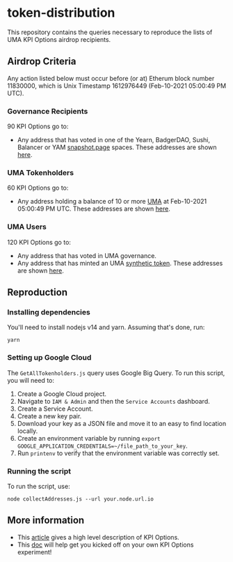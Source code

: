 # token-distribution

This repository contains the queries necessary to reproduce the lists of UMA KPI Options airdrop recipients. 

## Airdrop Criteria

Any action listed below must occur before (or at) Etherum block number 11830000, which is Unix Timestamp 1612976449 (Feb-10-2021 05:00:49 PM UTC).

### Governance Recipients

90 KPI Options go to:
- Any address that has voted in one of the Yearn, BadgerDAO, Sushi, Balancer or YAM [snapshot.page](https://snapshot.page/#/) spaces. These addresses are shown [here](./outputs/governance_recipients.json).

### UMA Tokenholders

60 KPI Options go to:
- Any address holding a balance of 10 or more [UMA](https://etherscan.io/token/0x04Fa0d235C4abf4BcF4787aF4CF447DE572eF828) at Feb-10-2021 05:00:49 PM UTC. These addresses are shown [here](./outputs/uma_holder_recipients.json).

### UMA Users

120 KPI Options go to:
- Any address that has voted in UMA governance.
- Any address that has minted an UMA [synthetic token](https://docs.umaproject.org/synthetic-tokens/what-are-synthetic-assets). These addresses are shown [here](./outputs/uma_user_recipients.json).

## Reproduction

### Installing dependencies

You'll need to install nodejs v14 and yarn. Assuming that's done, run:

```
yarn
```

### Setting up Google Cloud

The `GetAllTokenholders.js` query uses Google Big Query. To run this script, you will need to:

1. Create a Google Cloud project.
2. Navigate to `IAM & Admin` and then the `Service Accounts` dashboard.
3. Create a Service Account.
4. Create a new key pair.
5. Download your key as a JSON file and move it to an easy to find location locally.
6. Create an environment variable by running `export GOOGLE_APPLICATION_CREDENTIALS=~/file_path_to_your_key`.
7. Run `printenv` to verify that the environment variable was correctly set.

### Running the script

To run the script, use:

```
node collectAddresses.js --url your.node.url.io
```

## More information

- This [article](https://medium.com/uma-project/uma-kpi-options-and-airdrop-bae86be16ce4) gives a high level description of KPI Options.
- This [doc](https://docs.umaproject.org/community/KPI-options) will help get you kicked off on your own KPI Options experiment!








